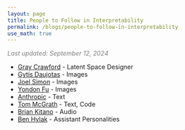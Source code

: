 ```yaml
---
layout: page
title: People to Follow in Interpretability
permalink: /blogs/people-to-follow-in-interpretability
use_math: true
---
```


<p style="color: gray;"><em>Last updated: September 12, 2024</em></p>

- [Gray Crawford](https://x.com/graycrawford) - Latent Space Designer
- [Gytis Daujotas](https://x.com/gytdau) - Images
- [Joel Simon](https://x.com/_joelsimon/status/1831777936816664679) - Images
- [Yondon Fu](https://x.com/YondonFu/status/1808282465217532191) - Images
- [Anthropic](https://www.anthropic.com/research#interpretability) - Text
- [Tom McGrath](https://x.com/banburismus_) - Text, Code
- [Brian Kitano](https://x.com/BrianKitano) - Audio
- [Ben Hylak](https://x.com/benhylak) - Assistant Personalities
